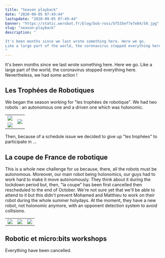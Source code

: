 ```yaml
---
title: "Season playback"
date: "2020-09-05 07:49:44"
lastupdate: "2020-09-05 07:49:44"
banner: "https://static.werobot.fr/blog/bob-ross/5f535ef7e7e84/50.jpg"
slug: "season-playback"
description: " 

It's been months since we last wrote something here. Here we go.
Like a large part of the world, the coronavirus stopped everything here. Nevertheles
"
---
```


It's been months since we last wrote something here. Here we go.
Like a large part of the world, the coronavirus stopped everything here. Nevertheless, we had some action !

## Les Trophées de Robotiques
We began the season working for "les trophées de robotique". We had two robots : an autonomous one and a driven one which was holonomic.
<table>
<tr> 
<td><img src="https://static.werobot.fr/blog/bob-ross/5f5355cf98e47/50.jpg"></td>
<td rowspan="2"><img src="https://static.werobot.fr/blog/bob-ross/5f5355c9cf2f0/50.jpg"></td>
</tr>
<tr> 
<td><img src="https://static.werobot.fr/blog/bob-ross/5f5355c5a112c/50.jpg"></td>
</tr>
</table>

Then, because of a schedule issue we decided to give up "les trophées" to participate in ...

## La coupe de France de robotique

This is a whole new challenge for us because, there, all the robots must be autonomous. Moreover, our main robot being holonomics, our guys had to work hard to make it move autonomously.
They think about it during the lockdown period but, then, "la coupe" has been first cancelled then rescheduled to the end of October.
We're not sure yet that we'll be able to attend to it but this didn't prevent Mohamed and Matthieu to work on their robot during the whole summer holydays.
At the moment, they have a new robot, not holonomic anymore, with an opponent detection system to avoid collisions.

<table>
<tr> 
<td><img src="https://static.werobot.fr/blog/bob-ross/5f535d6ea9efc/50.jpg"></td>
<td><img src="https://static.werobot.fr/blog/bob-ross/5f535d6d8253e/50.jpg"></td>
<td><img src="https://static.werobot.fr/blog/bob-ross/5f535d6fc6f23/50.jpg"></td>
</tr>
</table>

## Robotic et micro:bits workshops

Everything have been cancelled.

    